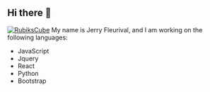 ## Hi there 👋

<!--
**jerryfleurival/jerryfleurival** is a ✨ _special_ ✨ repository because its `README.md` (this file) appears on your GitHub profile.

Here are some ideas to get you started:

- 🔭 I’m currently working on ...
- 🌱 I’m currently learning ...
- 👯 I’m looking to collaborate on ...
- 🤔 I’m looking for help with ...
- 💬 Ask me about ...
- 📫 How to reach me: ...
- 😄 Pronouns: ...
- ⚡ Fun fact: ...
-->
[![RubiksCube](https://cdn3.emoji.gg/emojis/9925_RubiksCube.png)](https://emoji.gg/emoji/9925_RubiksCube)
My name is Jerry Fleurival, and I am working on the following languages:<br>
* JavaScript<br>
* Jquery<br>
* React<br>
* Python<br>
* Bootstrap<br>
